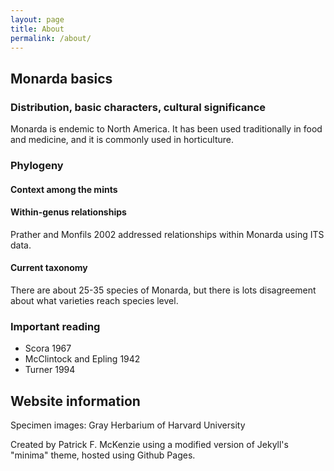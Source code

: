 ```yaml
---
layout: page
title: About
permalink: /about/
---
```


<h2>Monarda basics</h2>

### Distribution, basic characters, cultural significance

Monarda is endemic to North America. It has been used traditionally in food and medicine, and it is commonly used in horticulture. 

### Phylogeny

#### Context among the mints

#### Within-genus relationships

Prather and Monfils 2002 addressed relationships within Monarda using ITS data. 

#### Current taxonomy

There are about 25-35 species of Monarda, but there is lots disagreement about what varieties reach species level. 

### Important reading

* Scora 1967  
* McClintock and Epling 1942  
* Turner 1994

## Website information

Specimen images: Gray Herbarium of Harvard University

Created by Patrick F. McKenzie using a modified version of Jekyll's "minima" theme, hosted using Github Pages. 

